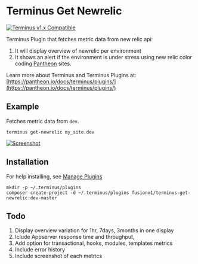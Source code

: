# Terminus Get Newrelic

[![Terminus v1.x Compatible](https://img.shields.io/badge/terminus-v1.x-green.svg)](https://github.com/pantheon-systems/terminus)

Terminus Plugin that fetches metric data from new relic api:
1. It will display overview of newrelic per environment
2. It shows an alert if the environment is under stress using new relic color coding
 [Pantheon](https://www.pantheon.io) sites.

Learn more about Terminus and Terminus Plugins at:
[https://pantheon.io/docs/terminus/plugins/](https://pantheon.io/docs/terminus/plugins/)



## Example

Fetches metric data from `dev`.
```
terminus get-newrelic my_site.dev
```
[![Screenshot](http://dev-wpmanila.pantheonsite.io/wp-content/uploads/terminus-get-newrelic2.png)](https://github.com/pantheon-systems/terminus)


## Installation
For help installing, see [Manage Plugins](https://pantheon.io/docs/terminus/plugins/)
```
mkdir -p ~/.terminus/plugins
composer create-project -d ~/.terminus/plugins fusionx1/terminus-get-newrelic:dev-master
```
## Todo
1. Display overview variation for 1hr, 7days, 3months in one display
2. Iclude Appserver response time and throughput, 
3. Add option for transactional, hooks, modules, templates metrics
4. Include error history 
5. Include screenshot of each metrics 
